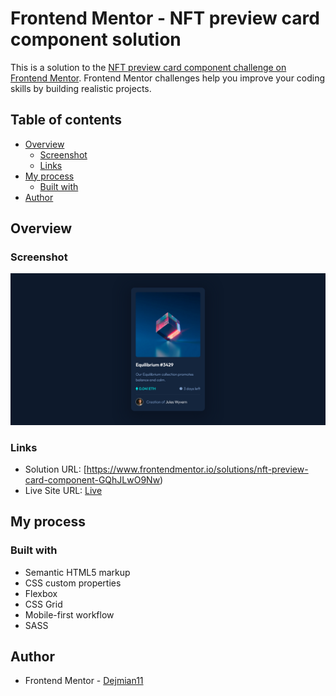# Frontend Mentor - NFT preview card component solution

This is a solution to the [NFT preview card component challenge on Frontend Mentor](https://www.frontendmentor.io/challenges/nft-preview-card-component-SbdUL_w0U). Frontend Mentor challenges help you improve your coding skills by building realistic projects. 

## Table of contents

- [Overview](#overview)
  - [Screenshot](#screenshot)
  - [Links](#links)
- [My process](#my-process)
  - [Built with](#built-with)
- [Author](#author)

## Overview

### Screenshot

![](https://github.com/Dejmian11/3-NFT-preview-card-component/blob/master/images/design/Screenshot%20-%20Frontend%20Mentor%20NFT%20preview%20card%20component.png)


### Links

- Solution URL: [https://www.frontendmentor.io/solutions/nft-preview-card-component-GQhJLwO9Nw)
- Live Site URL: [Live](https://bright-toffee-a78af5.netlify.app/)

## My process

### Built with

- Semantic HTML5 markup
- CSS custom properties
- Flexbox
- CSS Grid
- Mobile-first workflow
- SASS

## Author

- Frontend Mentor - [Dejmian11](https://www.frontendmentor.io/profile/Dejmian11)
